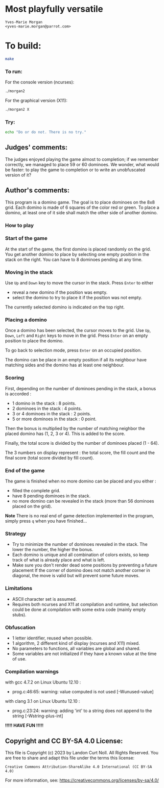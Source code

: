 # Most playfully versatile

    Yves-Marie Morgan  
    <yves-marie.morgan@parrot.com>  

# To build:

```sh
make
```

### To run:

For the console version (ncurses):

```sh
./morgan2
```

For the graphical version (X11):

```sh
./morgan2 X
```

### Try:

```sh
echo "Do or do not. There is no try."
```

## Judges' comments:

The judges enjoyed playing the game almost to completion; if we remember correctly, 
we managed to place 59 or 60 dominoes. We wonder, what would be faster: to play the game to completion
or to write an unobfuscated version of it?

## Author's comments:

This program is a domino game. The goal is to place dominoes on the 8x8 grid.
Each domino is made of 6 squares of the color red or green. To place a domino,
at least one of it side shall match the other side of another domino.

### How to play

### Start of the game

At the start of the game, the first domino is placed randomly on the grid. You
get another domino to place by selecting one empty position in the stack on the
right. You can have to 8 dominoes pending at any time.

### Moving in the stack

Use `Up` and `Down` key to move the cursor in the stack. Press `Enter` to either

* reveal a new domino if the position was empty.
* select the domino to try to place it if the position was not empty.

The currently selected domino is indicated on the top right.

### Placing a domino

Once a domino has been selected, the cursor moves to the grid. Use `Up`, `Down`,
`Left` and `Right` keys to move in the grid. Press `Enter` on an empty position
to place the domino.

To go back to selection mode, press `Enter` on an occupied position.

The domino can be place in an empty position if all its neighbour have matching
sides and the domino has at least one neighbour.

### Scoring

First, depending on the number of dominoes pending in the stack, a bonus is
accorded :
* 1 domino in the stack : 8 points.
* 2 dominoes in the stack : 4 points.
* 3 or 4 dominoes in the stack : 2 points.
* 5 or more dominoes in the stack : 0 point.

Then the bonus is multiplied by the number of matching neighbor the placed domino
has (1, 2, 3 or 4). This is added to the score.

Finally, the total score is divided by the number of dominoes placed (1 - 64).

The 3 numbers on display represent : the total score, the fill count and the
final score (total score divided by fill count).

### End of the game

The game is finished when no more domino can be placed and you either :
* filled the complete grid.
* have 8 pending dominoes in the stack.
* no more domino can be revealed in the stack (more than 56 dominoes placed on
  the grid).

**Note** There is no real end of game detection implemented in the program,
simply press `q` when you have finished...

### Strategy

* Try to minimize the number of dominoes revealed in the stack. The lower the number,
the higher the bonus.
* Each domino is unique and all combination of colors exists, so keep track
  of what is already place and what is left.
* Make sure you don't render dead some positions by preventing a future placement
  If the corner of domino does not match another corner in diagonal, the move
  is valid but will prevent some future moves.

### Limitations

* ASCII character set is assumed.
* Requires both ncurses and X11 at compilation and runtime, but selection could
  be done at compilation with some extra code (mainly empty stubs).

### Obfuscation

* 1 letter identifier, reused when possible.
* 1 algorithm, 2 different kind of display (ncurses and X11) mixed.
* No parameters to functions, all variables are global and shared.
* Some variables are not initialized if they have a known value at the time of use.

### Compilation warnings

with gcc 4.7.2 on Linux Ubuntu 12.10 :
* prog.c:46:65: warning: value computed is not used [-Wunused-value]

with clang 3.1 on Linux Ubuntu 12.10 :
* prog.c:23:24: warning: adding 'int' to a string does not append to the string [-Wstring-plus-int]

**!!!!! HAVE FUN !!!!!**

## Copyright and CC BY-SA 4.0 License:

This file is Copyright (c) 2023 by Landon Curt Noll.  All Rights Reserved.
You are free to share and adapt this file under the terms this license:

    Creative Commons Attribution-ShareAlike 4.0 International (CC BY-SA 4.0)

For more information, see: https://creativecommons.org/licenses/by-sa/4.0/
